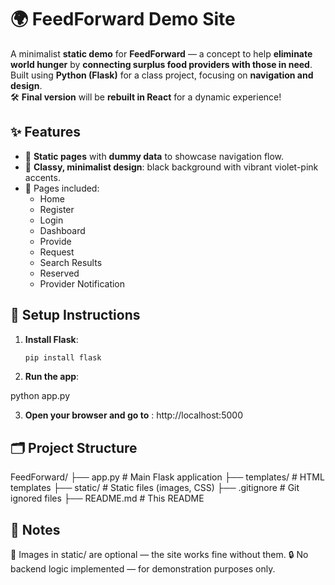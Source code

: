 # 🌍 FeedForward Demo Site

A minimalist **static demo** for **FeedForward** — a concept to help **eliminate world hunger** by **connecting surplus food providers with those in need**.  
Built using **Python (Flask)** for a class project, focusing on **navigation and design**.  
🛠️ **Final version** will be **rebuilt in React** for a dynamic experience!

## ✨ Features

- 📄 **Static pages** with **dummy data** to showcase navigation flow.
- 🎨 **Classy, minimalist design**: black background with vibrant violet-pink accents.
- 🧭 Pages included:
  - Home
  - Register
  - Login
  - Dashboard
  - Provide
  - Request
  - Search Results
  - Reserved
  - Provider Notification

## 🚀 Setup Instructions

1. **Install Flask**:
   ```bash
   pip install flask

2. **Run the app**:

python app.py

3. **Open your browser and go to** :
http://localhost:5000

## 🗂 Project Structure
FeedForward/
├── app.py               # Main Flask application
├── templates/           # HTML templates
├── static/              # Static files (images, CSS)
├── .gitignore           # Git ignored files
├── README.md            # This README

## 📝 Notes
📸 Images in static/ are optional — the site works fine without them.
🔒 No backend logic implemented — for demonstration purposes only.
